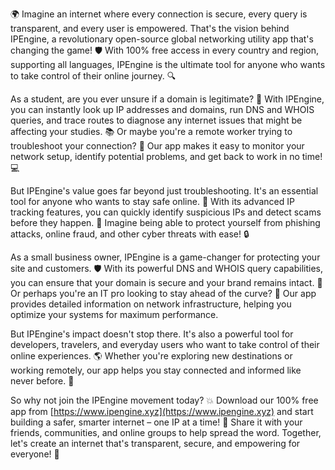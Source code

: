 🌍 Imagine an internet where every connection is secure, every query is transparent, and every user is empowered. That's the vision behind IPEngine, a revolutionary open-source global networking utility app that's changing the game! 🛡️ With 100% free access in every country and region, supporting all languages, IPEngine is the ultimate tool for anyone who wants to take control of their online journey. 🔍

As a student, are you ever unsure if a domain is legitimate? 💸 With IPEngine, you can instantly look up IP addresses and domains, run DNS and WHOIS queries, and trace routes to diagnose any internet issues that might be affecting your studies. 📚 Or maybe you're a remote worker trying to troubleshoot your connection? 🔧 Our app makes it easy to monitor your network setup, identify potential problems, and get back to work in no time! 💻

But IPEngine's value goes far beyond just troubleshooting. It's an essential tool for anyone who wants to stay safe online. 🚀 With its advanced IP tracking features, you can quickly identify suspicious IPs and detect scams before they happen. 💸 Imagine being able to protect yourself from phishing attacks, online fraud, and other cyber threats with ease! 🔒

As a small business owner, IPEngine is a game-changer for protecting your site and customers. 🛡️ With its powerful DNS and WHOIS query capabilities, you can ensure that your domain is secure and your brand remains intact. 💪 Or perhaps you're an IT pro looking to stay ahead of the curve? 🔧 Our app provides detailed information on network infrastructure, helping you optimize your systems for maximum performance.

But IPEngine's impact doesn't stop there. It's also a powerful tool for developers, travelers, and everyday users who want to take control of their online experiences. 🌎 Whether you're exploring new destinations or working remotely, our app helps you stay connected and informed like never before. 📱

So why not join the IPEngine movement today? 💥 Download our 100% free app from [https://www.ipengine.xyz](https://www.ipengine.xyz) and start building a safer, smarter internet – one IP at a time! 🚀 Share it with your friends, communities, and online groups to help spread the word. Together, let's create an internet that's transparent, secure, and empowering for everyone! 💪
